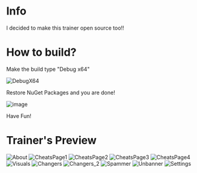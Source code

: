 # Info #
I decided to make this trainer open source too!!

# How to build? #
Make the build type "Debug x64"

![DebugX64](https://user-images.githubusercontent.com/81165187/123397926-a805ac00-d5ab-11eb-9138-d675bfe348ff.png)


Restore NuGet Packages and you are done!

![image](https://user-images.githubusercontent.com/81165187/123398041-c53a7a80-d5ab-11eb-9313-cf6e57836691.png)


Have Fun!

# Trainer's Preview #
![About](https://user-images.githubusercontent.com/81165187/123383868-5efa2b80-d59c-11eb-9bfa-249d4f87cf54.png)
![CheatsPage1](https://user-images.githubusercontent.com/81165187/123383874-61f51c00-d59c-11eb-861d-7d446f8b9106.png)
![CheatsPage2](https://user-images.githubusercontent.com/81165187/123383883-628db280-d59c-11eb-9e37-e3abb3ce73f4.png)
![CheatsPage3](https://user-images.githubusercontent.com/81165187/123383886-63bedf80-d59c-11eb-8e3f-9df0796248a3.png)
![CheatsPage4](https://user-images.githubusercontent.com/81165187/123383889-64f00c80-d59c-11eb-9181-9c83d062d71d.png)
![Visuals](https://user-images.githubusercontent.com/81165187/123383902-68839380-d59c-11eb-8159-fdb3c16600a4.png)
![Changers](https://user-images.githubusercontent.com/81165187/123383918-6de0de00-d59c-11eb-911c-70ed9a134a5c.png)
![Changers_2](https://user-images.githubusercontent.com/81165187/123383931-73d6bf00-d59c-11eb-9d04-334e03cdf52b.png)
![Spammer](https://user-images.githubusercontent.com/81165187/123383962-7b966380-d59c-11eb-8659-16b599b0ac02.png)
![Unbanner](https://user-images.githubusercontent.com/81165187/123383977-80f3ae00-d59c-11eb-98dd-958bcc8d7961.png)
![Settings](https://user-images.githubusercontent.com/81165187/123383983-82bd7180-d59c-11eb-8fd8-51e82a6a157b.png)
